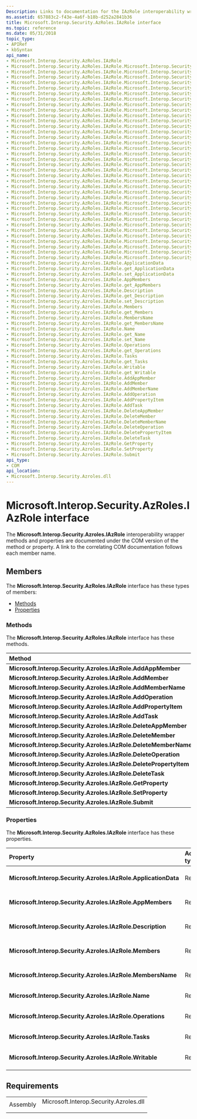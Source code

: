 ```yaml
---
Description: Links to documentation for the IAzRole interoperability wrapper methods and properties.
ms.assetid: 657883c2-f43e-4a6f-b18b-d252a2841b36
title: Microsoft.Interop.Security.AzRoles.IAzRole interface
ms.topic: reference
ms.date: 05/31/2018
topic_type: 
- APIRef
- kbSyntax
api_name: 
- Microsoft.Interop.Security.AzRoles.IAzRole
- Microsoft.Interop.Security.AzRoles.IAzRole.Microsoft.Interop.Security.Azroles.IAzRole.AddAppMember
- Microsoft.Interop.Security.AzRoles.IAzRole.Microsoft.Interop.Security.Azroles.IAzRole.AddMember
- Microsoft.Interop.Security.AzRoles.IAzRole.Microsoft.Interop.Security.Azroles.IAzRole.AddMemberName
- Microsoft.Interop.Security.AzRoles.IAzRole.Microsoft.Interop.Security.Azroles.IAzRole.AddOperation
- Microsoft.Interop.Security.AzRoles.IAzRole.Microsoft.Interop.Security.Azroles.IAzRole.AddPropertyItem
- Microsoft.Interop.Security.AzRoles.IAzRole.Microsoft.Interop.Security.Azroles.IAzRole.AddTask
- Microsoft.Interop.Security.AzRoles.IAzRole.Microsoft.Interop.Security.Azroles.IAzRole.DeleteAppMember
- Microsoft.Interop.Security.AzRoles.IAzRole.Microsoft.Interop.Security.Azroles.IAzRole.DeleteMember
- Microsoft.Interop.Security.AzRoles.IAzRole.Microsoft.Interop.Security.Azroles.IAzRole.DeleteMemberName
- Microsoft.Interop.Security.AzRoles.IAzRole.Microsoft.Interop.Security.Azroles.IAzRole.DeleteOperation
- Microsoft.Interop.Security.AzRoles.IAzRole.Microsoft.Interop.Security.Azroles.IAzRole.DeletePropertyItem
- Microsoft.Interop.Security.AzRoles.IAzRole.Microsoft.Interop.Security.Azroles.IAzRole.DeleteTask
- Microsoft.Interop.Security.AzRoles.IAzRole.Microsoft.Interop.Security.Azroles.IAzRole.GetProperty
- Microsoft.Interop.Security.AzRoles.IAzRole.Microsoft.Interop.Security.Azroles.IAzRole.SetProperty
- Microsoft.Interop.Security.AzRoles.IAzRole.Microsoft.Interop.Security.Azroles.IAzRole.Submit
- Microsoft.Interop.Security.AzRoles.IAzRole.Microsoft.Interop.Security.Azroles.IAzRole.ApplicationData
- Microsoft.Interop.Security.AzRoles.IAzRole.Microsoft.Interop.Security.Azroles.IAzRole.get_ApplicationData
- Microsoft.Interop.Security.AzRoles.IAzRole.Microsoft.Interop.Security.Azroles.IAzRole.set_ApplicationData
- Microsoft.Interop.Security.AzRoles.IAzRole.Microsoft.Interop.Security.Azroles.IAzRole.AppMembers
- Microsoft.Interop.Security.AzRoles.IAzRole.Microsoft.Interop.Security.Azroles.IAzRole.get_AppMembers
- Microsoft.Interop.Security.AzRoles.IAzRole.Microsoft.Interop.Security.Azroles.IAzRole.Description
- Microsoft.Interop.Security.AzRoles.IAzRole.Microsoft.Interop.Security.Azroles.IAzRole.get_Description
- Microsoft.Interop.Security.AzRoles.IAzRole.Microsoft.Interop.Security.Azroles.IAzRole.set_Description
- Microsoft.Interop.Security.AzRoles.IAzRole.Microsoft.Interop.Security.Azroles.IAzRole.Members
- Microsoft.Interop.Security.AzRoles.IAzRole.Microsoft.Interop.Security.Azroles.IAzRole.get_Members
- Microsoft.Interop.Security.AzRoles.IAzRole.Microsoft.Interop.Security.Azroles.IAzRole.MembersName
- Microsoft.Interop.Security.AzRoles.IAzRole.Microsoft.Interop.Security.Azroles.IAzRole.get_MembersName
- Microsoft.Interop.Security.AzRoles.IAzRole.Microsoft.Interop.Security.Azroles.IAzRole.Name
- Microsoft.Interop.Security.AzRoles.IAzRole.Microsoft.Interop.Security.Azroles.IAzRole.get_Name
- Microsoft.Interop.Security.AzRoles.IAzRole.Microsoft.Interop.Security.Azroles.IAzRole.set_Name
- Microsoft.Interop.Security.AzRoles.IAzRole.Microsoft.Interop.Security.Azroles.IAzRole.Operations
- Microsoft.Interop.Security.AzRoles.IAzRole.Microsoft.Interop.Security.Azroles.IAzRole.get_Operations
- Microsoft.Interop.Security.AzRoles.IAzRole.Microsoft.Interop.Security.Azroles.IAzRole.Tasks
- Microsoft.Interop.Security.AzRoles.IAzRole.Microsoft.Interop.Security.Azroles.IAzRole.get_Tasks
- Microsoft.Interop.Security.AzRoles.IAzRole.Microsoft.Interop.Security.Azroles.IAzRole.Writable
- Microsoft.Interop.Security.AzRoles.IAzRole.Microsoft.Interop.Security.Azroles.IAzRole.get_Writable
- Microsoft.Interop.Security.Azroles.IAzRole.ApplicationData
- Microsoft.Interop.Security.Azroles.IAzRole.get_ApplicationData
- Microsoft.Interop.Security.Azroles.IAzRole.set_ApplicationData
- Microsoft.Interop.Security.Azroles.IAzRole.AppMembers
- Microsoft.Interop.Security.Azroles.IAzRole.get_AppMembers
- Microsoft.Interop.Security.Azroles.IAzRole.Description
- Microsoft.Interop.Security.Azroles.IAzRole.get_Description
- Microsoft.Interop.Security.Azroles.IAzRole.set_Description
- Microsoft.Interop.Security.Azroles.IAzRole.Members
- Microsoft.Interop.Security.Azroles.IAzRole.get_Members
- Microsoft.Interop.Security.Azroles.IAzRole.MembersName
- Microsoft.Interop.Security.Azroles.IAzRole.get_MembersName
- Microsoft.Interop.Security.Azroles.IAzRole.Name
- Microsoft.Interop.Security.Azroles.IAzRole.get_Name
- Microsoft.Interop.Security.Azroles.IAzRole.set_Name
- Microsoft.Interop.Security.Azroles.IAzRole.Operations
- Microsoft.Interop.Security.Azroles.IAzRole.get_Operations
- Microsoft.Interop.Security.Azroles.IAzRole.Tasks
- Microsoft.Interop.Security.Azroles.IAzRole.get_Tasks
- Microsoft.Interop.Security.Azroles.IAzRole.Writable
- Microsoft.Interop.Security.Azroles.IAzRole.get_Writable
- Microsoft.Interop.Security.Azroles.IAzRole.AddAppMember
- Microsoft.Interop.Security.Azroles.IAzRole.AddMember
- Microsoft.Interop.Security.Azroles.IAzRole.AddMemberName
- Microsoft.Interop.Security.Azroles.IAzRole.AddOperation
- Microsoft.Interop.Security.Azroles.IAzRole.AddPropertyItem
- Microsoft.Interop.Security.Azroles.IAzRole.AddTask
- Microsoft.Interop.Security.Azroles.IAzRole.DeleteAppMember
- Microsoft.Interop.Security.Azroles.IAzRole.DeleteMember
- Microsoft.Interop.Security.Azroles.IAzRole.DeleteMemberName
- Microsoft.Interop.Security.Azroles.IAzRole.DeleteOperation
- Microsoft.Interop.Security.Azroles.IAzRole.DeletePropertyItem
- Microsoft.Interop.Security.Azroles.IAzRole.DeleteTask
- Microsoft.Interop.Security.Azroles.IAzRole.GetProperty
- Microsoft.Interop.Security.Azroles.IAzRole.SetProperty
- Microsoft.Interop.Security.Azroles.IAzRole.Submit
api_type: 
- COM
api_location: 
- Microsoft.Interop.Security.Azroles.dll
---
```


# Microsoft.Interop.Security.AzRoles.IAzRole interface

The **Microsoft.Interop.Security.Azroles.IAzRole** interoperability wrapper methods and properties are documented under the COM version of the method or property. A link to the correlating COM documentation follows each member name.

## Members

The **Microsoft.Interop.Security.AzRoles.IAzRole** interface has these types of members:

-   [Methods](#methods)
-   [Properties](#properties)

### Methods

The **Microsoft.Interop.Security.AzRoles.IAzRole** interface has these methods.



| Method                                                            | Description                                                                  |
|:------------------------------------------------------------------|:-----------------------------------------------------------------------------|
| **Microsoft.Interop.Security.Azroles.IAzRole.AddAppMember**       | [**IAzRole::AddAppMember**](/windows/desktop/api/Azroles/nf-azroles-iazrole-addappmember)<br/>             |
| **Microsoft.Interop.Security.Azroles.IAzRole.AddMember**          | [**IAzRole::AddMember**](/windows/desktop/api/Azroles/nf-azroles-iazrole-addmember)<br/>                   |
| **Microsoft.Interop.Security.Azroles.IAzRole.AddMemberName**      | [**IAzRole::AddMemberName**](/windows/desktop/api/Azroles/nf-azroles-iazrole-addmembername)<br/>           |
| **Microsoft.Interop.Security.Azroles.IAzRole.AddOperation**       | [**IAzRole::AddOperation**](/windows/desktop/api/Azroles/nf-azroles-iazrole-addoperation)<br/>             |
| **Microsoft.Interop.Security.Azroles.IAzRole.AddPropertyItem**    | [**IAzRole::AddPropertyItem**](/windows/desktop/api/Azroles/nf-azroles-iazrole-addpropertyitem)<br/>       |
| **Microsoft.Interop.Security.Azroles.IAzRole.AddTask**            | [**IAzRole::AddTask**](/windows/desktop/api/Azroles/nf-azroles-iazrole-addtask)<br/>                       |
| **Microsoft.Interop.Security.Azroles.IAzRole.DeleteAppMember**    | [**IAzRole::DeleteAppMember**](/windows/desktop/api/Azroles/nf-azroles-iazrole-deleteappmember)<br/>       |
| **Microsoft.Interop.Security.Azroles.IAzRole.DeleteMember**       | [**IAzRole::DeleteMember**](/windows/desktop/api/Azroles/nf-azroles-iazrole-deletemember)<br/>             |
| **Microsoft.Interop.Security.Azroles.IAzRole.DeleteMemberName**   | [**IAzRole::DeleteMemberName**](/windows/desktop/api/Azroles/nf-azroles-iazrole-deletemembername)<br/>     |
| **Microsoft.Interop.Security.Azroles.IAzRole.DeleteOperation**    | [**IAzRole::DeleteOperation**](/windows/desktop/api/Azroles/nf-azroles-iazrole-deleteoperation)<br/>       |
| **Microsoft.Interop.Security.Azroles.IAzRole.DeletePropertyItem** | [**IAzRole::DeletePropertyItem**](/windows/desktop/api/Azroles/nf-azroles-iazrole-deletepropertyitem)<br/> |
| **Microsoft.Interop.Security.Azroles.IAzRole.DeleteTask**         | [**IAzRole::DeleteTask**](/windows/desktop/api/Azroles/nf-azroles-iazrole-deletetask)<br/>                 |
| **Microsoft.Interop.Security.Azroles.IAzRole.GetProperty**        | [**IAzRole::GetProperty**](/windows/desktop/api/Azroles/nf-azroles-iazrole-getproperty)<br/>               |
| **Microsoft.Interop.Security.Azroles.IAzRole.SetProperty**        | [**IAzRole::SetProperty**](/windows/desktop/api/Azroles/nf-azroles-iazrole-setproperty)<br/>               |
| **Microsoft.Interop.Security.Azroles.IAzRole.Submit**             | [**IAzRole::Submit**](/windows/desktop/api/Azroles/nf-azroles-iazrole-submit)<br/>                         |



 

### Properties

The **Microsoft.Interop.Security.AzRoles.IAzRole** interface has these properties.



| Property                                                                  | Access type           | Description                                                                       |
|:--------------------------------------------------------------------------|:----------------------|:----------------------------------------------------------------------------------|
| **Microsoft.Interop.Security.Azroles.IAzRole.ApplicationData**<br/> | Read/write<br/> | [**ApplicationData Property of IAzRole**](/windows/desktop/api/Azroles/nf-azroles-iazrole-get_applicationdata)<br/> |
| **Microsoft.Interop.Security.Azroles.IAzRole.AppMembers**<br/>      | Read-only<br/>  | [**AppMembers Property of IAzRole**](/windows/desktop/api/Azroles/nf-azroles-iazrole-get_appmembers)<br/>           |
| **Microsoft.Interop.Security.Azroles.IAzRole.Description**<br/>     | Read/write<br/> | [**Description Property of IAzRole**](/windows/desktop/api/Azroles/nf-azroles-iazrole-get_description)<br/>         |
| **Microsoft.Interop.Security.Azroles.IAzRole.Members**<br/>         | Read-only<br/>  | [**Members Property of IAzRole**](/windows/desktop/api/Azroles/nf-azroles-iazrole-get_members)<br/>                 |
| **Microsoft.Interop.Security.Azroles.IAzRole.MembersName**<br/>     | Read-only<br/>  | [**MembersName Property of IAzRole**](/windows/desktop/api/Azroles/nf-azroles-iazrole-get_membersname)<br/>         |
| **Microsoft.Interop.Security.Azroles.IAzRole.Name**<br/>            | Read/write<br/> | [**Name Property of IAzRole**](/windows/desktop/api/Azroles/nf-azroles-iazrole-get_name)<br/>                       |
| **Microsoft.Interop.Security.Azroles.IAzRole.Operations**<br/>      | Read-only<br/>  | [**Operations Property of IAzRole**](/windows/desktop/api/Azroles/nf-azroles-iazrole-get_operations)<br/>           |
| **Microsoft.Interop.Security.Azroles.IAzRole.Tasks**<br/>           | Read-only<br/>  | [**Tasks Property of IAzRole**](/windows/desktop/api/Azroles/nf-azroles-iazrole-get_tasks)<br/>                     |
| **Microsoft.Interop.Security.Azroles.IAzRole.Writable**<br/>        | Read-only<br/>  | [**Writable Property of IAzRole**](/windows/desktop/api/Azroles/nf-azroles-iazrole-get_writable)<br/>               |



 

## Requirements



|                     |                                                                                                                   |
|---------------------|-------------------------------------------------------------------------------------------------------------------|
| Assembly<br/> | <dl> <dt>Microsoft.Interop.Security.Azroles.dll</dt> </dl> |



 

 




